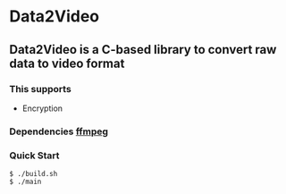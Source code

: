 # Data2Video  
## Data2Video is a C-based library to convert raw data to video format

### This supports
- Encryption

### Dependencies [ffmpeg](https://www.ffmpeg.org)

### Quick Start
```console
$ ./build.sh
$ ./main
```